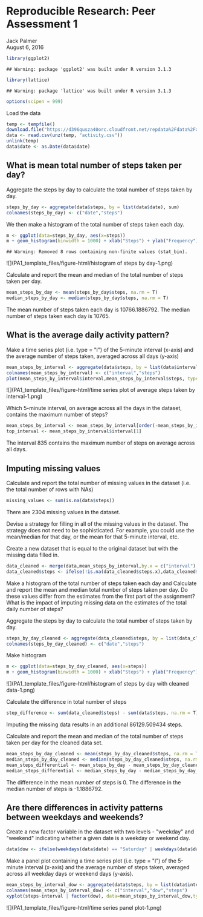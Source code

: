 # Reproducible Research: Peer Assessment 1
Jack Palmer  
August 6, 2016  


```r
library(ggplot2)
```

```
## Warning: package 'ggplot2' was built under R version 3.1.3
```

```r
library(lattice)
```

```
## Warning: package 'lattice' was built under R version 3.1.3
```

```r
options(scipen = 999)
```

Load the data


```r
temp <- tempfile()
download.file("https://d396qusza40orc.cloudfront.net/repdata%2Fdata%2Factivity.zip",temp)
data <- read.csv(unz(temp, "activity.csv"))
unlink(temp)
data$date <- as.Date(data$date)
```

## What is mean total number of steps taken per day?

Aggregate the steps by day to calculate the total number of steps taken by day.


```r
steps_by_day <- aggregate(data$steps, by = list(data$date), sum)
colnames(steps_by_day) <- c("date","steps")
```

We then make a histogram of the total number of steps taken each day.


```r
m <- ggplot(data=steps_by_day, aes(x=steps)) 
m + geom_histogram(binwidth = 1000) + xlab("Steps") + ylab("Frequency")
```

```
## Warning: Removed 8 rows containing non-finite values (stat_bin).
```

![](PA1_template_files/figure-html/histogram of steps by day-1.png)<!-- -->

Calculate and report the mean and median of the total number of steps taken per day.


```r
mean_steps_by_day <- mean(steps_by_day$steps, na.rm = T)
median_steps_by_day <- median(steps_by_day$steps, na.rm = T)
```

The mean number of steps taken each day is 10766.1886792. The median number of steps taken each day is 10765.

## What is the average daily activity pattern?

Make a time series plot (i.e. type = "l") of the 5-minute interval (x-axis) and the average number of steps taken, averaged across all days (y-axis)


```r
mean_steps_by_interval <- aggregate(data$steps, by = list(data$interval), mean, na.rm = T)
colnames(mean_steps_by_interval) <- c("interval","steps")
plot(mean_steps_by_interval$interval,mean_steps_by_interval$steps, type="l", xlab= "Time Interval", ylab= "Average Number of Steps Taken")
```

![](PA1_template_files/figure-html/time series plot of average steps taken by interval-1.png)<!-- -->

Which 5-minute interval, on average across all the days in the dataset, contains the maximum number of steps?


```r
mean_steps_by_interval <- mean_steps_by_interval[order(-mean_steps_by_interval$steps), ]
top_interval <- mean_steps_by_interval$interval[1]
```

The interval 835 contains the maximum number of steps on average across all days.

## Imputing missing values

Calculate and report the total number of missing values in the dataset (i.e. the total number of rows with NAs)


```r
missing_values <- sum(is.na(data$steps))
```

There are 2304 missing values in the dataset.

Devise a strategy for filling in all of the missing values in the dataset. The strategy does not need to be sophisticated. For example, you could use the mean/median for that day, or the mean for that 5-minute interval, etc.

Create a new dataset that is equal to the original dataset but with the missing data filled in.


```r
data_cleaned <- merge(data,mean_steps_by_interval,by.x = c("interval"),by.y = c("interval"),all.x = T)
data_cleaned$steps <- ifelse(!is.na(data_cleaned$steps.x),data_cleaned$steps.x,data_cleaned$steps.y)
```

Make a histogram of the total number of steps taken each day and Calculate and report the mean and median total number of steps taken per day. Do these values differ from the estimates from the first part of the assignment? What is the impact of imputing missing data on the estimates of the total daily number of steps?

Aggregate the steps by day to calculate the total number of steps taken by day.


```r
steps_by_day_cleaned <- aggregate(data_cleaned$steps, by = list(data_cleaned$date), sum)
colnames(steps_by_day_cleaned) <- c("date","steps")
```

Make histogram


```r
m <- ggplot(data=steps_by_day_cleaned, aes(x=steps)) 
m + geom_histogram(binwidth = 1000) + xlab("Steps") + ylab("Frequency")
```

![](PA1_template_files/figure-html/histogram of steps by day with cleaned data-1.png)<!-- -->

Calculate the difference in total number of steps


```r
step_difference <- sum(data_cleaned$steps) - sum(data$steps, na.rm = T) 
```

Imputing the missing data results in an additional 86129.509434 steps.

Calculate and report the mean and median of the total number of steps taken per day for the cleaned data set.


```r
mean_steps_by_day_cleaned <- mean(steps_by_day_cleaned$steps, na.rm = T)
median_steps_by_day_cleaned <- median(steps_by_day_cleaned$steps, na.rm = T)
mean_steps_differential <- mean_steps_by_day - mean_steps_by_day_cleaned
median_steps_differential <- median_steps_by_day - median_steps_by_day_cleaned
```

The difference in the mean number of steps is 0. The difference in the median number of steps is -1.1886792.

## Are there differences in activity patterns between weekdays and weekends?

Create a new factor variable in the dataset with two levels - "weekday" and "weekend" indicating whether a given date is a weekday or weekend day.


```r
data$dow <- ifelse(weekdays(data$date) == "Saturday" | weekdays(data$date) == "Sunday", "Weekend", "Weekday")
```

Make a panel plot containing a time series plot (i.e. type = "l") of the 5-minute interval (x-axis) and the average number of steps taken, averaged across all weekday days or weekend days (y-axis). 


```r
mean_steps_by_interval_dow <- aggregate(data$steps, by = list(data$interval,data$dow), mean, na.rm = T)
colnames(mean_steps_by_interval_dow) <- c("interval","dow","steps")
xyplot(steps~interval | factor(dow), data=mean_steps_by_interval_dow,type = "l", xlab = "Interval", ylab = "Number of steps",layout=c(1,2))
```

![](PA1_template_files/figure-html/time series panel plot-1.png)<!-- -->
